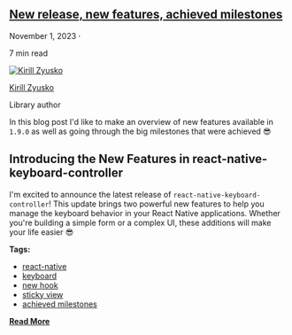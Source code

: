 ## [New release, new features, achieved milestones](/react-native-keyboard-controller/blog/new-features-achieved-milestones.md)

November 1, 2023 ·

<!-- -->

7 min read

[![Kirill Zyusko](https://github.com/kirillzyusko.png)](https://github.com/kirillzyusko)

[Kirill Zyusko](https://github.com/kirillzyusko)

Library author

In this blog post I'd like to make an overview of new features available in `1.9.0` as well as going through the big milestones that were achieved 😎

## Introducing the New Features in react-native-keyboard-controller[​](/react-native-keyboard-controller/blog/tags/sticky-view.md#introducing-the-new-features-in-react-native-keyboard-controller "Direct link to Introducing the New Features in react-native-keyboard-controller")

I'm excited to announce the latest release of `react-native-keyboard-controller`! This update brings two powerful new features to help you manage the keyboard behavior in your React Native applications. Whether you're building a simple form or a complex UI, these additions will make your life easier 😎

<!-- -->

**Tags:**

* [react-native](/react-native-keyboard-controller/blog/tags/react-native.md)
* [keyboard](/react-native-keyboard-controller/blog/tags/keyboard.md)
* [new hook](/react-native-keyboard-controller/blog/tags/new-hook.md)
* [sticky view](/react-native-keyboard-controller/blog/tags/sticky-view.md)
* [achieved milestones](/react-native-keyboard-controller/blog/tags/achieved-milestones.md)

[**Read More**](/react-native-keyboard-controller/blog/new-features-achieved-milestones.md)

